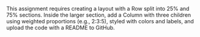 This assignment requires creating a layout with a Row split into 25% and 75% sections. Inside the larger section, add a Column with three children using weighted proportions (e.g., 2:3:5), styled with colors and labels, and upload the code with a README to GitHub.
